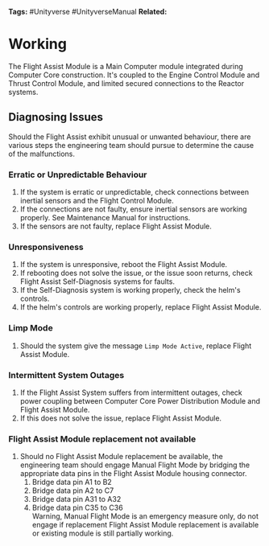 **Tags:** #Unityverse #UnityverseManual
**Related:** 
# Working
The Flight Assist Module is a Main Computer module integrated during Computer Core construction. It's coupled to the Engine Control Module and Thrust Control Module, and limited secured connections to the Reactor systems.

## Diagnosing Issues
Should the Flight Assist exhibit unusual or unwanted behaviour, there are various steps the engineering team should pursue to determine the cause of the malfunctions.  

### Erratic or Unpredictable Behaviour
1. If the system is erratic or unpredictable, check connections between inertial sensors and the Flight Control Module.
2. If the connections are not faulty, ensure inertial sensors are working properly. See Maintenance Manual for instructions.
3. If the sensors are not faulty, replace Flight Assist Module.

### Unresponsiveness
1. If the system is unresponsive, reboot the Flight Assist Module.
2. If rebooting does not solve the issue, or the issue soon returns, check Flight Assist Self-Diagnosis systems for faults.
3. If the Self-Diagnosis system is working properly, check the helm's controls.
4. If the helm's controls are working properly, replace Flight Assist Module.

### Limp Mode
1. Should the system give the message `Limp Mode Active`, replace Flight Assist Module.

### Intermittent System Outages
1. If the Flight Assist System suffers from intermittent outages, check power coupling between Computer Core Power Distribution Module and Flight Assist Module.
2. If this does not solve the issue, replace Flight Assist Module.

### Flight Assist Module replacement not available
1. Should no Flight Assist Module replacement be available, the engineering team should engage Manual Flight Mode by bridging the appropriate data pins in the Flight Assist Module housing connector.
	1. Bridge data pin A1 to B2
	2. Bridge data pin A2 to C7
	3. Bridge data pin A31 to A32
	4. Bridge data pin C35 to C36  
Warning, Manual Flight Mode is an emergency measure only, do not engage if replacement Flight Assist Module replacement is available or existing module is still partially working.